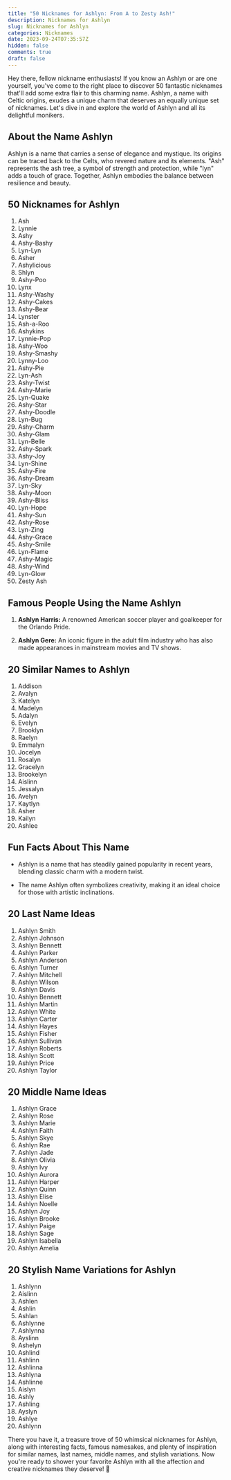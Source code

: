 ```yaml
---
title: "50 Nicknames for Ashlyn: From A to Zesty Ash!"
description: Nicknames for Ashlyn
slug: Nicknames for Ashlyn
categories: Nicknames
date: 2023-09-24T07:35:57Z
hidden: false
comments: true
draft: false
---
```


Hey there, fellow nickname enthusiasts! If you know an Ashlyn or are one yourself, you've come to the right place to discover 50 fantastic nicknames that'll add some extra flair to this charming name. Ashlyn, a name with Celtic origins, exudes a unique charm that deserves an equally unique set of nicknames. Let's dive in and explore the world of Ashlyn and all its delightful monikers.

## About the Name Ashlyn

Ashlyn is a name that carries a sense of elegance and mystique. Its origins can be traced back to the Celts, who revered nature and its elements. "Ash" represents the ash tree, a symbol of strength and protection, while "lyn" adds a touch of grace. Together, Ashlyn embodies the balance between resilience and beauty.

## 50 Nicknames for Ashlyn

1. Ash
2. Lynnie
3. Ashy
4. Ashy-Bashy
5. Lyn-Lyn
6. Asher
7. Ashylicious
8. Shlyn
9. Ashy-Poo
10. Lynx
11. Ashy-Washy
12. Ashy-Cakes
13. Ashy-Bear
14. Lynster
15. Ash-a-Roo
16. Ashykins
17. Lynnie-Pop
18. Ashy-Woo
19. Ashy-Smashy
20. Lynny-Loo
21. Ashy-Pie
22. Lyn-Ash
23. Ashy-Twist
24. Ashy-Marie
25. Lyn-Quake
26. Ashy-Star
27. Ashy-Doodle
28. Lyn-Bug
29. Ashy-Charm
30. Ashy-Glam
31. Lyn-Belle
32. Ashy-Spark
33. Ashy-Joy
34. Lyn-Shine
35. Ashy-Fire
36. Ashy-Dream
37. Lyn-Sky
38. Ashy-Moon
39. Ashy-Bliss
40. Lyn-Hope
41. Ashy-Sun
42. Ashy-Rose
43. Lyn-Zing
44. Ashy-Grace
45. Ashy-Smile
46. Lyn-Flame
47. Ashy-Magic
48. Ashy-Wind
49. Lyn-Glow
50. Zesty Ash

## Famous People Using the Name Ashlyn

1. **Ashlyn Harris:** A renowned American soccer player and goalkeeper for the Orlando Pride.

2. **Ashlyn Gere:** An iconic figure in the adult film industry who has also made appearances in mainstream movies and TV shows.

## 20 Similar Names to Ashlyn

1. Addison
2. Avalyn
3. Katelyn
4. Madelyn
5. Adalyn
6. Evelyn
7. Brooklyn
8. Raelyn
9. Emmalyn
10. Jocelyn
11. Rosalyn
12. Gracelyn
13. Brookelyn
14. Aislinn
15. Jessalyn
16. Avelyn
17. Kaytlyn
18. Asher
19. Kailyn
20. Ashlee

## Fun Facts About This Name

- Ashlyn is a name that has steadily gained popularity in recent years, blending classic charm with a modern twist.

- The name Ashlyn often symbolizes creativity, making it an ideal choice for those with artistic inclinations.

## 20 Last Name Ideas

1. Ashlyn Smith
2. Ashlyn Johnson
3. Ashlyn Bennett
4. Ashlyn Parker
5. Ashlyn Anderson
6. Ashlyn Turner
7. Ashlyn Mitchell
8. Ashlyn Wilson
9. Ashlyn Davis
10. Ashlyn Bennett
11. Ashlyn Martin
12. Ashlyn White
13. Ashlyn Carter
14. Ashlyn Hayes
15. Ashlyn Fisher
16. Ashlyn Sullivan
17. Ashlyn Roberts
18. Ashlyn Scott
19. Ashlyn Price
20. Ashlyn Taylor

## 20 Middle Name Ideas

1. Ashlyn Grace
2. Ashlyn Rose
3. Ashlyn Marie
4. Ashlyn Faith
5. Ashlyn Skye
6. Ashlyn Rae
7. Ashlyn Jade
8. Ashlyn Olivia
9. Ashlyn Ivy
10. Ashlyn Aurora
11. Ashlyn Harper
12. Ashlyn Quinn
13. Ashlyn Elise
14. Ashlyn Noelle
15. Ashlyn Joy
16. Ashlyn Brooke
17. Ashlyn Paige
18. Ashlyn Sage
19. Ashlyn Isabella
20. Ashlyn Amelia

## 20 Stylish Name Variations for Ashlyn

1. Ashlynn
2. Aislinn
3. Ashlen
4. Ashlin
5. Ashlan
6. Ashlynne
7. Ashlynna
8. Ayslinn
9. Ashelyn
10. Ashlind
11. Ashlinn
12. Ashlinna
13. Ashlyna
14. Ashlinne
15. Aislyn
16. Ashly
17. Ashling
18. Ayslyn
19. Ashlye
20. Ashlynn

There you have it, a treasure trove of 50 whimsical nicknames for Ashlyn, along with interesting facts, famous namesakes, and plenty of inspiration for similar names, last names, middle names, and stylish variations. Now you're ready to shower your favorite Ashlyn with all the affection and creative nicknames they deserve! 🌟